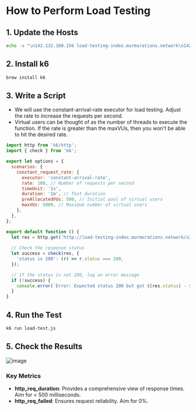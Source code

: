 # How to Perform Load Testing

## 1. Update the Hosts

```bash
echo -e "\n142.132.160.156 load-testing-index.murmurations.network\n142.132.160.156 load-testing-library.murmurations.network\n142.132.160.156 load-testing-data-proxy.murmurations.network" | sudo tee -a /etc/hosts
```

## 2. Install k6

```bash
brew install k6
```

## 3. Write a Script

- We will use the constant-arrival-rate executor for load testing. Adjust the rate to increase the requests per second.
- Virtual users can be thought of as the number of threads to execute the function. If the rate is greater than the maxVUs, then you won't be able to hit the desired rate.

```javascript
import http from 'k6/http';
import { check } from 'k6';

export let options = {
  scenarios: {
    constant_request_rate: {
      executor: 'constant-arrival-rate',
      rate: 100, // Number of requests per second
      timeUnit: '1s',
      duration: '1m', // Test duration
      preAllocatedVUs: 500, // Initial pool of virtual users
      maxVUs: 5000, // Maximum number of virtual users
    },
  },
};

export default function () {
  let res = http.get('http://load-testing-index.murmurations.network/v2/nodes?lat=51.493518&lon=0.009199&range=10km');
  
  // Check the response status
  let success = check(res, {
    'status is 200': (r) => r.status === 200,
  });

  // If the status is not 200, log an error message
  if (!success) {
    console.error(`Error: Expected status 200 but got ${res.status} - ${res.body}`);
  }
}
```

## 4. Run the Test

```bash
k6 run load-test.js
```

## 5. Check the Results

![image](https://github.com/user-attachments/assets/30cca494-c2f8-486f-b686-544da231b4e3)

### Key Metrics

- **http_req_duration**: Provides a comprehensive view of response times. Aim for < 500 milliseconds.
- **http_req_failed**: Ensures request reliability. Aim for 0%.
